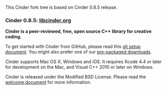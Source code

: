 This Cinder fork tree is based on Cinder 0.8.5 release.


### Cinder 0.8.5: [libcinder.org](http://libcinder.org)

**Cinder is a peer-reviewed, free, open source C++ library for creative coding.**

To get started with Cinder from GitHub, please read this [git setup document](http://libcinder.org/docs/welcome/GitSetup.html). You might also prefer one of our [pre-packaged downloads](http://libcinder.org/download/).

Cinder supports Mac OS X, Windows and iOS. It requires Xcode 4.4 or later for development on the Mac, and Visual C++ 2010 or later on Windows.

Cinder is released under the Modified BSD License. Please read the [welcome document](Welcome.html) for more information.
